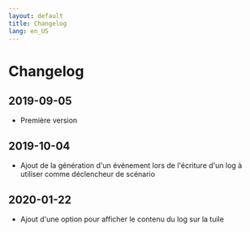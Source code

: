```yaml
---
layout: default
title: Changelog
lang: en_US
---
```


# Changelog

## 2019-09-05

- Première version

## 2019-10-04

- Ajout de la génération d'un événement lors de l'écriture d'un log à utiliser comme déclencheur de scénario

## 2020-01-22

- Ajout d'une option pour afficher le contenu du log sur la tuile
